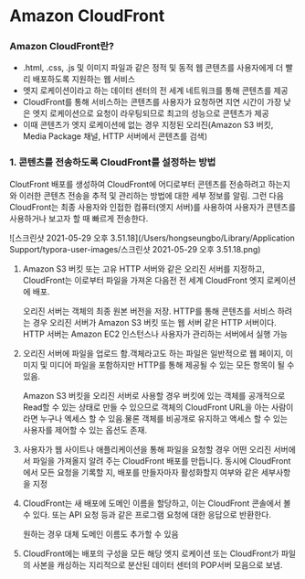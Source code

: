 # Amazon CloudFront

### Amazon CloudFront란?

- .html, .css, .js 및 이미지 파일과 같은 정적 및 동적 웹 콘텐츠를 사용자에게 더 빨리 배포하도록 지원하는 웹 서비스
- 엣지 로케이션이라고 하는 데이터 센터의 전 세계 네트워크를 통해 콘텐츠를 제공
- CloudFront를 통해 서비스하는 콘텐츠를 사용자가 요청하면 지연 시간이 가장 낮은 엣지 로케이션으로 요청이 라우팅되므로 최고의 성능으로 콘텐츠가 제공
- 이때 콘텐츠가 엣지 로케이션에 없는 경우 지정된 오리진(Amazon S3 버킷, Media Package 채널, HTTP 서버에서 콘텐츠를 검색)



### 1. 콘텐츠를 전송하도록 CloudFront를 설정하는 방법

CloutFront 배포를 생성하여 CloudFront에 어디로부터 콘텐츠를 전송하려고 하는지와 이러한 콘텐츠 전송을 추적 및 관리하는 방법에 대한 세부 정보를 알림. 그런 다음 CloudFront는 최종 사용자와 인접한 컴퓨터(엣지 서버)를 사용하여 사용자가 콘텐츠를 사용하거나 보고자 할 때 빠르게 전송한다.

![스크린샷 2021-05-29 오후 3.51.18](/Users/hongseungbo/Library/Application Support/typora-user-images/스크린샷 2021-05-29 오후 3.51.18.png)

1. Amazon S3 버킷 또는 고유 HTTP 서버와 같은 오리진 서버를 지정하고, CloudFront는 이로부터 파일을 가져온 다음전 전 세계 CloudFront 엣지 로케이션에 배포.

   오리진 서버는 객체의 최종 원본 버전을 저장. HTTP를 통해 콘텐츠를 서비스 하려는 경우 오리진 서버가 Amazon S3 버킷 또는 웹 서버 같은 HTTP 서버이다. HTTP 서버는 Amazon EC2 인스턴스나 사용자가 관리하는 서버에서 실행 가능

2. 오리진 서버에 파일을 업로드 함.객체라고도 하는 파일은 일반적으로 웹 페이지, 이미지 및 미디어 파일을 포함하지만 HTTP를 통해 제공될 수 있는 모든 항목이 될 수 있음.

   Amazon S3 버킷을 오리진 서버로 사용할 경우 버킷에 있는 객체를 공개적으로 Read할 수 있는 상태로 만들 수 있으므로 객체의 CloudFront URL을 아는 사람이라면 누구나 엑세스 할 수 있음.물론 객체를 비공개로 유지하고 액세스 할 수 있는 사용자를 제어할 수 있는 옵션도 존재.

3. 사용자가 웹 사이트나 애플리케이션을 통해 파일을 요청할 경우 어떤 오리진 서버에서 파일을 가져올지 알려 주는 CloudFront 배포를 만듭니다. 동시에 CloudFront에서 모든 요청을 기록할 지, 배포를 만들자마자 활성화할지 여부와 같은 세부사항을 지정

4. CloudFront는 새 배포에 도메인 이름을 할당하고, 이는 CloudFront 콘솔에서 볼 수 있다. 또는 API 요청 등과 같은 프로그램 요청에 대한 응답으로 반환한다.

   원하는 경우 대체 도메인 이름도 추가할 수 있음

5. CloudFront에는 배포의 구성을 모든 해당 엣지 로케이션 또는 CloudFront가 파일의 사본을 캐싱하는 지리적으로 분산된 데이터 센터의 POP서버 모음으로 보냄.
